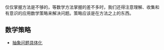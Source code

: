 仅仅掌握方法是不够的，等数学方法掌握的差不多时，我们还得注意理解、收集和有意识的应用数学策略来解决问题。策略应该是在方法之上的东西。

## 数学策略

* [抽象问题具体化](https://www.cnblogs.com/wanghai0666/p/16453605.html)
